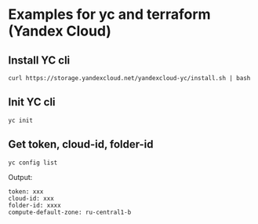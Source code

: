 # Examples for yc and terraform (Yandex Cloud)

## Install YC cli
```
curl https://storage.yandexcloud.net/yandexcloud-yc/install.sh | bash
```

## Init YC cli
```
yc init
```

## Get token, cloud-id, folder-id
```
yc config list
```
Output:
```
token: xxx
cloud-id: xxx
folder-id: xxxx
compute-default-zone: ru-central1-b
```
